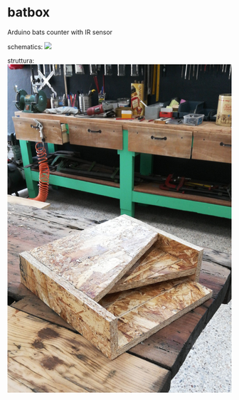 # batbox
Arduino bats counter with IR sensor

schematics:
![](https://github.com/MattiaRaffa/batbox/blob/master/.batbox_bb.jpg)

struttura:
![](https://github.com/MattiaRaffa/batbox/blob/master/IMG_20180721_140138.jpg)
